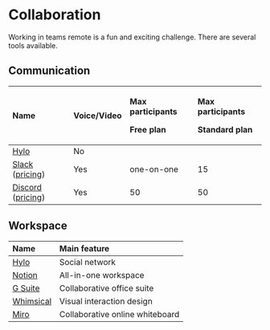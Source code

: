 # Collaboration

Working in teams remote is a fun and exciting challenge. There are several tools available.

## Communication

<table>
  <thead>
    <tr>
      <th style="text-align:left">Name</th>
      <th style="text-align:left">Voice/Video</th>
      <th style="text-align:left">
        <p>Max participants</p>
        <p>Free plan</p>
      </th>
      <th style="text-align:left">
        <p>Max participants</p>
        <p>Standard plan</p>
      </th>
    </tr>
  </thead>
  <tbody>
    <tr>
      <td style="text-align:left"><a href="https://www.hylo.com/">Hylo</a>
      </td>
      <td style="text-align:left">No</td>
      <td style="text-align:left"></td>
      <td style="text-align:left"></td>
    </tr>
    <tr>
      <td style="text-align:left"><a href="https://slack.com/">Slack</a> (<a href="https://slack.com/intl/en-se/pricing">pricing</a>)</td>
      <td
      style="text-align:left">Yes</td>
        <td style="text-align:left">one-on-one</td>
        <td style="text-align:left">15</td>
    </tr>
    <tr>
      <td style="text-align:left"><a href="https://discord.com/">Discord</a> (<a href="https://discord.io/pricing">pricing</a>)</td>
      <td
      style="text-align:left">Yes</td>
        <td style="text-align:left">50</td>
        <td style="text-align:left">50</td>
    </tr>
  </tbody>
</table>

## Workspace

| Name | Main feature |
| :--- | :--- |
| [Hylo](https://www.hylo.com/) | Social network |
| [Notion](https://www.notion.so/) | All-in-one workspace |
| [G Suite](https://gsuite.google.com/) | Collaborative office suite |
| [Whimsical](https://whimsical.com/) | Visual interaction design |
| [Miro](https://miro.com/) | Collaborative online whiteboard |

